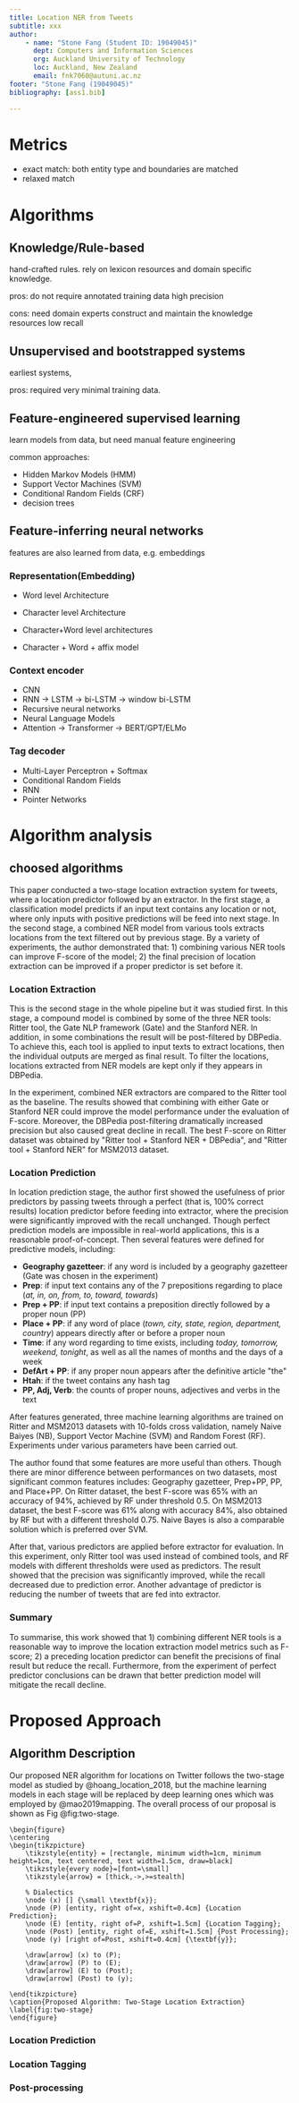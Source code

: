 ```yaml
---
title: Location NER from Tweets
subtitle: xxx
author: 
    - name: "Stone Fang (Student ID: 19049045)"
      dept: Computers and Information Sciences
      org: Auckland University of Technology
      loc: Auckland, New Zealand
      email: fnk7060@autuni.ac.nz
footer: "Stone Fang (19049045)"
bibliography: [ass1.bib]

---
```


# Metrics

- exact match: both entity type and boundaries are matched
- relaxed match

# Algorithms

## Knowledge/Rule-based

hand-crafted rules. rely on lexicon resources and domain specific knowledge.

pros:
do not require annotated training data
high precision

cons: 
need domain experts construct and maintain the knowledge resources
low recall


## Unsupervised and bootstrapped systems

earliest systems,

pros:
required very minimal training data.

## Feature-engineered supervised learning

learn models from data, but need manual feature engineering

common approaches:

- Hidden Markov Models (HMM)
- Support Vector Machines (SVM)
- Conditional Random Fields (CRF)
- decision trees

## Feature-inferring neural networks

features are also learned from data, e.g. embeddings

### Representation(Embedding)

- Word level Architecture

- Character level Architecture

- Character+Word level architectures

- Character + Word + affix model

### Context encoder

- CNN
- RNN -> LSTM -> bi-LSTM -> window bi-LSTM
- Recursive neural networks
- Neural Language Models
- Attention -> Transformer -> BERT/GPT/ELMo

### Tag decoder

- Multi-Layer Perceptron + Softmax
- Conditional Random Fields
- RNN
- Pointer Networks


# Algorithm analysis

## choosed algorithms

This paper conducted a two-stage location extraction system for tweets, where a location predictor followed by an extractor. In the first stage, a classification model predicts if an input text contains any location or not, where only inputs with positive predictions will be feed into next stage. In the second stage, a combined NER model from various tools extracts locations from the text filtered out by previous stage. By a variety of experiments, the author demonstrated that: 1) combining various NER tools can improve F-score of the model; 2) the final precision of location extraction can be improved if a proper predictor is set before it.

### Location Extraction

This is the second stage in the whole pipeline but it was studied first. In this stage, a compound model is combined by some of the three NER tools: Ritter tool, the Gate NLP framework (Gate) and the Stanford NER. In addition, in some combinations the result will be post-filtered by DBPedia. To achieve this, each tool is applied to input texts to extract locations, then the individual outputs are merged as final result. To filter the locations, locations extracted from NER models are kept only if they appears in DBPedia. 

In the experiment, combined NER extractors are compared to the Ritter tool as the baseline. The results showed that combining with either Gate or Stanford NER could improve the model performance under the evaluation of F-score. Moreover, the DBPedia post-filtering dramatically increased precision but also caused great decline in recall. The best F-score on Ritter dataset was obtained by "Ritter tool + Stanford NER + DBPedia", and "Ritter tool + Stanford NER" for MSM2013 dataset.


### Location Prediction

In location prediction stage, the author first showed the usefulness of prior predictors by passing tweets through a perfect (that is, 100% correct results) location predictor before feeding into extractor, where the precision were significantly improved with the recall unchanged. Though perfect prediction models are impossible in real-world applications, this is a reasonable proof-of-concept. Then several features were defined for predictive models, including:

- **Geography gazetteer**: if any word is included by a geography gazetteer (Gate was chosen in the experiment)
- **Prep**: if input text contains any of the 7 prepositions regarding to place (*at, in, on, from, to, toward, towards*)
- **Prep + PP**: if input text contains a preposition directly followed by a proper noun (PP)
- **Place + PP**: if any word of place (*town, city, state, region, department, country*) appears directly after or before a proper noun
- **Time**: if any word regarding to time exists, including *today, tomorrow, weekend, tonight*, as well as all the names of months and the days of a week
- **DefArt + PP**: if any proper noun appears after the definitive article "the"
- **Htah**: if the tweet contains any hash tag
- **PP, Adj, Verb**: the counts of proper nouns, adjectives and verbs in the text

After features generated, three machine learning algorithms are trained on Ritter and MSM2013 datasets with 10-folds cross validation, namely Naive Baiyes (NB), Support Vector Machine (SVM) and Random Forest (RF). Experiments under various parameters have been carried out.

The author found that some features are more useful than others. Though there are minor difference between performances on two datasets, most significant common features includes: Geography gazetteer, Prep+PP, PP, and Place+PP. On Ritter dataset, the best F-score was 65% with an accuracy of 94%, achieved by RF under threshold 0.5. On MSM2013 dataset, the best F-score was 61% along with accuracy 84%, also obtained by RF but with a different threshold 0.75. Naive Bayes is also a comparable solution which is preferred over SVM.

After that, various predictors are applied before extractor for evaluation. In this experiment, only Ritter tool was used instead of combined tools, and RF models with different thresholds were used as predictors. The result showed that the precision was significantly improved, while the recall decreased due to prediction error. Another advantage of predictor is reducing the number of tweets that are fed into extractor.

### Summary

To summarise, this work showed that 1) combining different NER tools is a reasonable way to improve the location extraction model metrics such as F-score; 2) a preceding location predictor can benefit the precisions of final result but reduce the recall. Furthermore, from the experiment of perfect predictor conclusions can be drawn that better prediction model will mitigate the recall decline. 


# Proposed Approach

## Algorithm Description

Our proposed NER algorithm for locations on Twitter follows the two-stage model as studied by @hoang_location_2018, but the machine learning models in each stage will be replaced by deep learning ones which was employed by @mao2019mapping. The overall process of our proposal is shown as Fig @fig:two-stage.

```{=latex}
\begin{figure}
\centering
\begin{tikzpicture}
    \tikzstyle{entity} = [rectangle, minimum width=1cm, minimum height=1cm, text centered, text width=1.5cm, draw=black]
    \tikzstyle{every node}=[font=\small]
    \tikzstyle{arrow} = [thick,->,>=stealth]

    % Dialectics
    \node (x) [] {\small \textbf{x}};
    \node (P) [entity, right of=x, xshift=0.4cm] {Location Prediction};
    \node (E) [entity, right of=P, xshift=1.5cm] {Location Tagging};
    \node (Post) [entity, right of=E, xshift=1.5cm] {Post Processing};
    \node (y) [right of=Post, xshift=0.4cm] {\textbf{y}};

    \draw[arrow] (x) to (P);
    \draw[arrow] (P) to (E);
    \draw[arrow] (E) to (Post);
    \draw[arrow] (Post) to (y);
  
\end{tikzpicture}
\caption{Proposed Algorithm: Two-Stage Location Extraction} \label{fig:two-stage}
\end{figure}
```

### Location Prediction

### Location Tagging

### Post-processing

